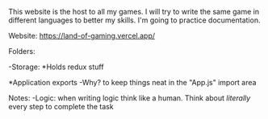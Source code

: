 This website is the host to all my games. I will try to write the same game in different languages to better my skills. I'm going to practice documentation.

Website: https://land-of-gaming.vercel.app/

Folders:

-Storage: 
*Holds redux stuff

*Application exports
-Why? to keep things neat in the "App.js" import area  

Notes: 
-Logic: when writing logic think like a human. Think about *literally* every step to complete the task